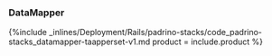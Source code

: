 


### DataMapper



{%include _inlines/Deployment/Rails/padrino-stacks/code_padrino-stacks_datamapper-taapperset-v1.md  product = include.product %}




